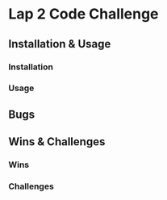 # Lap 2 Code Challenge

## Installation & Usage

### Installation

### Usage

## Bugs

## Wins & Challenges

### Wins

### Challenges

